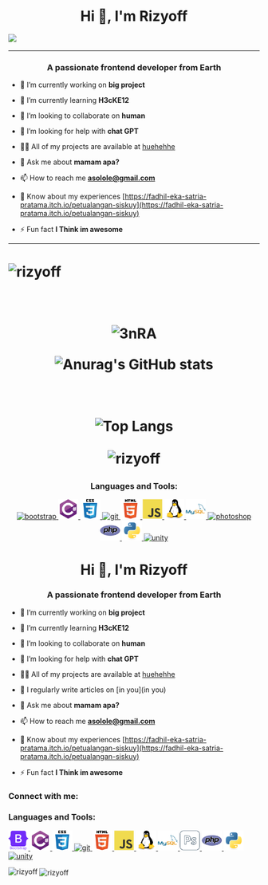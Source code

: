 <h1 align="center">Hi 👋, I'm Rizyoff</h1>

<img src=https://user-images.githubusercontent.com/74038190/225813708-98b745f2-7d22-48cf-9150-083f1b00d6c9.gif>

<hr>
<h3 align="center">A passionate frontend developer from Earth</h3>

- 🔭 I’m currently working on **big project**

- 🌱 I’m currently learning **H3cKE12**

- 👯 I’m looking to collaborate on **human**

- 🤝 I’m looking for help with **chat GPT**

- 👨‍💻 All of my projects are available at [huehehhe](huehehhe)

- 💬 Ask me about **mamam apa?**

- 📫 How to reach me **asolole@gmail.com**

- 📄 Know about my experiences [https://fadhil-eka-satria-pratama.itch.io/petualangan-siskuy](https://fadhil-eka-satria-pratama.itch.io/petualangan-siskuy)

- ⚡ Fun fact **I Think im awesome**
  
<hr>

<h1 align=center>

<p align="left"> <img src="https://komarev.com/ghpvc/?username=rizyoff&label=Profile%20views&color=0e75b6&style=flat" alt="rizyoff" /> </p>



<p align="left"> <a href="https://twitter.com/" target="blank"><img src="https://img.shields.io/twitter/follow/?logo=twitter&style=for-the-badge" alt="" /></a> </p>


![3nRA](https://github.com/rizyoff/rizyoff/assets/132884757/6c4c12b4-b60f-4a5a-b370-61b9f9cfe8f6)

![Anurag's GitHub stats](https://github-readme-stats.vercel.app/api?username=rizyoff&show_icons=true&theme=dracula)

<br>

![Top Langs](https://github-readme-stats.vercel.app/api/top-langs/?username=rizyoff&langs_count=8&theme=dracula&layout=compact)

<p><img align="center" src="https://github-readme-streak-stats.herokuapp.com/?user=rizyoff&" alt="rizyoff" /></p>

</h1>





<h3 align="center">Languages and Tools:</h3>
<p align="center"> 
  <a href="https://getbootstrap.com" target="_blank" rel="noreferrer">
    <img src="https://upload.wikimedia.org/wikipedia/commons/b/b2/Bootstrap_logo.svg" alt="bootstrap" width="40" height="40"/>
  </a>
  <a href="https://www.w3schools.com/cs/" target="_blank" rel="noreferrer">
    <img src="https://raw.githubusercontent.com/devicons/devicon/master/icons/csharp/csharp-original.svg" alt="csharp" width="40" height="40"/>
  </a>
  <a href="https://www.w3schools.com/css/" target="_blank" rel="noreferrer">
      <img src="https://raw.githubusercontent.com/devicons/devicon/master/icons/css3/css3-original-wordmark.svg" alt="css3" width="40" height="40"/>
  </a>
  <a href="https://gitscm.com/" target="_blank"rel="noreferrer">
    <img src="https://www.vectorlogo.zone/logos/git-scm/git-scm-icon.svg" alt="git" width="40" height="40"/>
  </a>
  <a href="https://www.w3.org/html/" target="_blank" rel="noreferrer">
    <img src="https://raw.githubusercontent.com/devicons/devicon/master/icons/html5/html5-original-wordmark.svg" alt="html5" width="40" height="40"/>
  </a>
  <a href="https://developer.mozilla.org/en-US/docs/Web/JavaScript" target="_blank" rel="noreferrer">
    <img src="https://raw.githubusercontent.com/devicons/devicon/master/icons/javascript/javascript-original.svg" alt="javascript" width="40" height="40"/>
  </a>
  <a href="https://www.linux.org/" target="_blank" rel="noreferrer">
    <img src="https://raw.githubusercontent.com/devicons/devicon/master/icons/linux/linux-original.svg"alt="linux"width="40" height="40"/>
  </a>
  <a href="https://www.mysql.com/" target="_blank" rel="noreferrer">
    <img src="https://raw.githubusercontent.com/devicons/devicon/master/icons/mysql/mysql-original-wordmark.svg" alt="mysql" width="40" height="40"/>
  </a>
  <a href="https://www.photoshop.com/en" target="_blank" rel="noreferrer">
    <img src="https://www.adobe.com/content/dam/acom/one-console/icons_rebrand/ps_appicon.svg" alt="photoshop" width="40" height="40"/>
  </a>
  <a href="https://www.php.net" target="_blank" rel="noreferrer">
    <img src="https://raw.githubusercontent.com/devicons/devicon/master/icons/php/php-original.svg" alt="php" width="40" height="40"/>
  </a>
  <a href="https://www.python.org" target="_blank" rel="noreferrer">
    <img src="https://raw.githubusercontent.com/devicons/devicon/master/icons/python/python-original.svg" alt="python" width="40" height="40"/>
  </a>
  <a href="https://unity.com/" target="_blank" rel="noreferrer">
    <img src="https://www.vectorlogo.zone/logos/unity3d/unity3d-icon.svg" alt="unity" width="40" height="40"/>
  </a> 
</p>

<h1 align="center">Hi 👋, I'm Rizyoff</h1>
<h3 align="center">A passionate frontend developer from Earth</h3>


- 🔭 I’m currently working on **big project**

- 🌱 I’m currently learning **H3cKE12**

- 👯 I’m looking to collaborate on **human**

- 🤝 I’m looking for help with **chat GPT**

- 👨‍💻 All of my projects are available at [huehehhe](huehehhe)

- 📝 I regularly write articles on [in you](in you)

- 💬 Ask me about **mamam apa?**

- 📫 How to reach me **asolole@gmail.com**

- 📄 Know about my experiences [https://fadhil-eka-satria-pratama.itch.io/petualangan-siskuy](https://fadhil-eka-satria-pratama.itch.io/petualangan-siskuy)

- ⚡ Fun fact **I Think im awesome**

<h3 align="left">Connect with me:</h3>
<p align="left">
</p>

<h3 align="left">Languages and Tools:</h3>
<p align="left"> <a href="https://getbootstrap.com" target="_blank" rel="noreferrer"> <img src="https://raw.githubusercontent.com/devicons/devicon/master/icons/bootstrap/bootstrap-plain-wordmark.svg" alt="bootstrap" width="40" height="40"/> </a> <a href="https://www.w3schools.com/cs/" target="_blank" rel="noreferrer"> <img src="https://raw.githubusercontent.com/devicons/devicon/master/icons/csharp/csharp-original.svg" alt="csharp" width="40" height="40"/> </a> <a href="https://www.w3schools.com/css/" target="_blank" rel="noreferrer"> <img src="https://raw.githubusercontent.com/devicons/devicon/master/icons/css3/css3-original-wordmark.svg" alt="css3" width="40" height="40"/> </a> <a href="https://git-scm.com/" target="_blank" rel="noreferrer"> <img src="https://www.vectorlogo.zone/logos/git-scm/git-scm-icon.svg" alt="git" width="40" height="40"/> </a> <a href="https://www.w3.org/html/" target="_blank" rel="noreferrer"> <img src="https://raw.githubusercontent.com/devicons/devicon/master/icons/html5/html5-original-wordmark.svg" alt="html5" width="40" height="40"/> </a> <a href="https://developer.mozilla.org/en-US/docs/Web/JavaScript" target="_blank" rel="noreferrer"> <img src="https://raw.githubusercontent.com/devicons/devicon/master/icons/javascript/javascript-original.svg" alt="javascript" width="40" height="40"/> </a> <a href="https://www.linux.org/" target="_blank" rel="noreferrer"> <img src="https://raw.githubusercontent.com/devicons/devicon/master/icons/linux/linux-original.svg" alt="linux" width="40" height="40"/> </a> <a href="https://www.mysql.com/" target="_blank" rel="noreferrer"> <img src="https://raw.githubusercontent.com/devicons/devicon/master/icons/mysql/mysql-original-wordmark.svg" alt="mysql" width="40" height="40"/> </a> <a href="https://www.photoshop.com/en" target="_blank" rel="noreferrer"> <img src="https://raw.githubusercontent.com/devicons/devicon/master/icons/photoshop/photoshop-line.svg" alt="photoshop" width="40" height="40"/> </a> <a href="https://www.php.net" target="_blank" rel="noreferrer"> <img src="https://raw.githubusercontent.com/devicons/devicon/master/icons/php/php-original.svg" alt="php" width="40" height="40"/> </a> <a href="https://www.python.org" target="_blank" rel="noreferrer"> <img src="https://raw.githubusercontent.com/devicons/devicon/master/icons/python/python-original.svg" alt="python" width="40" height="40"/> </a> <a href="https://unity.com/" target="_blank" rel="noreferrer"> <img src="https://www.vectorlogo.zone/logos/unity3d/unity3d-icon.svg" alt="unity" width="40" height="40"/> </a> </p>

<p><img align="left" src="https://github-readme-stats.vercel.app/api/top-langs?username=rizyoff&show_icons=true&locale=en&layout=compact" alt="rizyoff" /></p>

<p>&nbsp;<img align="center" src="https://github-readme-stats.vercel.app/api?username=rizyoff&show_icons=true&locale=en" alt="rizyoff" /></p>





